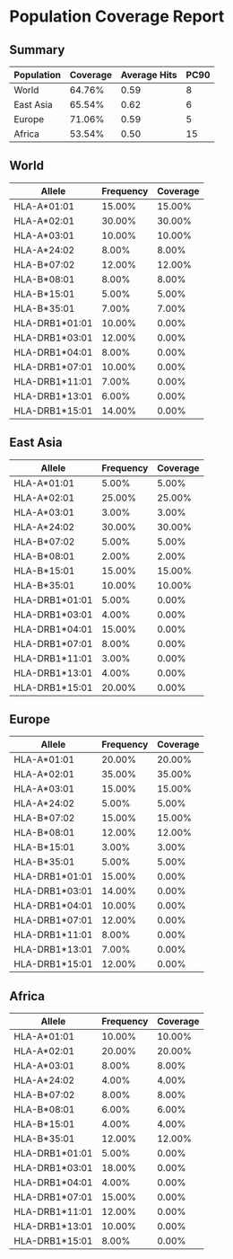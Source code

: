 # Population Coverage Report

## Summary

| Population | Coverage | Average Hits | PC90 |
|------------|----------|--------------|------|
| World | 64.76% | 0.59 | 8 |
| East Asia | 65.54% | 0.62 | 6 |
| Europe | 71.06% | 0.59 | 5 |
| Africa | 53.54% | 0.50 | 15 |

## World

| Allele | Frequency | Coverage |
|--------|-----------|----------|
| HLA-A*01:01 | 15.00% | 15.00% |
| HLA-A*02:01 | 30.00% | 30.00% |
| HLA-A*03:01 | 10.00% | 10.00% |
| HLA-A*24:02 | 8.00% | 8.00% |
| HLA-B*07:02 | 12.00% | 12.00% |
| HLA-B*08:01 | 8.00% | 8.00% |
| HLA-B*15:01 | 5.00% | 5.00% |
| HLA-B*35:01 | 7.00% | 7.00% |
| HLA-DRB1*01:01 | 10.00% | 0.00% |
| HLA-DRB1*03:01 | 12.00% | 0.00% |
| HLA-DRB1*04:01 | 8.00% | 0.00% |
| HLA-DRB1*07:01 | 10.00% | 0.00% |
| HLA-DRB1*11:01 | 7.00% | 0.00% |
| HLA-DRB1*13:01 | 6.00% | 0.00% |
| HLA-DRB1*15:01 | 14.00% | 0.00% |

## East Asia

| Allele | Frequency | Coverage |
|--------|-----------|----------|
| HLA-A*01:01 | 5.00% | 5.00% |
| HLA-A*02:01 | 25.00% | 25.00% |
| HLA-A*03:01 | 3.00% | 3.00% |
| HLA-A*24:02 | 30.00% | 30.00% |
| HLA-B*07:02 | 5.00% | 5.00% |
| HLA-B*08:01 | 2.00% | 2.00% |
| HLA-B*15:01 | 15.00% | 15.00% |
| HLA-B*35:01 | 10.00% | 10.00% |
| HLA-DRB1*01:01 | 5.00% | 0.00% |
| HLA-DRB1*03:01 | 4.00% | 0.00% |
| HLA-DRB1*04:01 | 15.00% | 0.00% |
| HLA-DRB1*07:01 | 8.00% | 0.00% |
| HLA-DRB1*11:01 | 3.00% | 0.00% |
| HLA-DRB1*13:01 | 4.00% | 0.00% |
| HLA-DRB1*15:01 | 20.00% | 0.00% |

## Europe

| Allele | Frequency | Coverage |
|--------|-----------|----------|
| HLA-A*01:01 | 20.00% | 20.00% |
| HLA-A*02:01 | 35.00% | 35.00% |
| HLA-A*03:01 | 15.00% | 15.00% |
| HLA-A*24:02 | 5.00% | 5.00% |
| HLA-B*07:02 | 15.00% | 15.00% |
| HLA-B*08:01 | 12.00% | 12.00% |
| HLA-B*15:01 | 3.00% | 3.00% |
| HLA-B*35:01 | 5.00% | 5.00% |
| HLA-DRB1*01:01 | 15.00% | 0.00% |
| HLA-DRB1*03:01 | 14.00% | 0.00% |
| HLA-DRB1*04:01 | 10.00% | 0.00% |
| HLA-DRB1*07:01 | 12.00% | 0.00% |
| HLA-DRB1*11:01 | 8.00% | 0.00% |
| HLA-DRB1*13:01 | 7.00% | 0.00% |
| HLA-DRB1*15:01 | 12.00% | 0.00% |

## Africa

| Allele | Frequency | Coverage |
|--------|-----------|----------|
| HLA-A*01:01 | 10.00% | 10.00% |
| HLA-A*02:01 | 20.00% | 20.00% |
| HLA-A*03:01 | 8.00% | 8.00% |
| HLA-A*24:02 | 4.00% | 4.00% |
| HLA-B*07:02 | 8.00% | 8.00% |
| HLA-B*08:01 | 6.00% | 6.00% |
| HLA-B*15:01 | 4.00% | 4.00% |
| HLA-B*35:01 | 12.00% | 12.00% |
| HLA-DRB1*01:01 | 5.00% | 0.00% |
| HLA-DRB1*03:01 | 18.00% | 0.00% |
| HLA-DRB1*04:01 | 4.00% | 0.00% |
| HLA-DRB1*07:01 | 15.00% | 0.00% |
| HLA-DRB1*11:01 | 12.00% | 0.00% |
| HLA-DRB1*13:01 | 10.00% | 0.00% |
| HLA-DRB1*15:01 | 8.00% | 0.00% |

